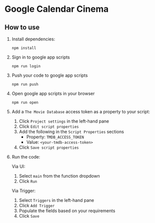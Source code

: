 # Google Calendar Cinema

## How to use
1. Install dependencies:
    ``` shell
    npm install
    ```

1. Sign in to google app scripts
    ``` shell
    npm run login
    ```

1. Push your code to google app scripts
    ``` shell
    npm run push
    ```

1. Open google app scripts in your browser
    ``` shell
    npm run open
    ```

1. Add a `The Movie Database` access token as a property to your script:
    1. Click `Project settings` in the left-hand pane
    1. Click `Edit script properties`
    1. Add the following in the `Script Properties` sections
        - Property: `TMDB_ACCESS_TOKEN`
        - Value: `<your-tmdb-access-token>`
    1. Click `Save script properties`

1. Run the code:
    
    Via UI:
      1. Select `main` from the function dropdown
      1. Click `Run`
    
    Via Trigger:
      1. Select `Triggers` in the left-hand pane
      1. Click `Add Trigger`
      1. Populate the fields based on your requirements
      1. Click `Save`